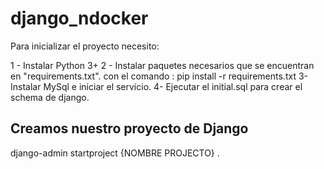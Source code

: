 # django_ndocker

Para inicializar el proyecto necesito:

1 - Instalar Python 3+
2 - Instalar paquetes necesarios que se encuentran en "requirements.txt". 
con el comando : pip install -r requirements.txt 
3- Instalar MySql e iniciar el servicio.
4- Ejecutar el initial.sql para crear el schema de django.


## Creamos nuestro proyecto de Django

django-admin startproject {NOMBRE PROJECTO} .